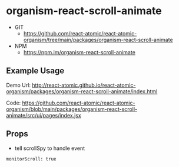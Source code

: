 organism-react-scroll-animate 
===============
   * GIT
      * https://github.com/react-atomic/react-atomic-organism/tree/main/packages/organism-react-scroll-animate
   * NPM
      * https://npm.im/organism-react-scroll-animate

## Example Usage
Demo Url:
http://react-atomic.github.io/react-atomic-organism/packages/organism-react-scroll-animate/index.html

Code:
https://github.com/react-atomic/react-atomic-organism/blob/main/packages/organism-react-scroll-animate/src/ui/pages/index.jsx

## Props
* tell scrollSpy to handle event
```
monitorScroll: true 
```

